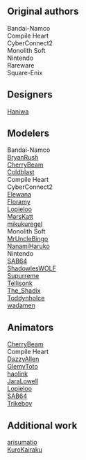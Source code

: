 ## Original authors
Bandai-Namco\
Compile Heart\
CyberConnect2\
Monolith Soft\
Nintendo\
Rareware\
Square-Enix

## Designers
[Haniwa](https://www.deviantart.com/ayyk92)

## Modelers
Bandai-Namco\
[BryanRush](https://www.deviantart.com/bryanrush)\
[CherryBeam](https://www.deviantart.com/cherrybeam)\
[Coldblast](https://www.deviantart.com/coldblast)\
Compile Heart\
CyberConnect2\
[Elewana](https://www.deviantart.com/elewana)\
[Floramy](https://www.deviantart.com/floramy)\
[Lopieloo](https://www.deviantart.com/lopieloo)\
[MarsKatt](https://www.deviantart.com/marskatt)\
[mikukuregel](https://www.deviantart.com/mikukuregel)\
Monolith Soft\
[MrUncleBingo](https://www.deviantart.com/mrunclebingo)\
[NanamiHaruko](https://www.deviantart.com/nanamiharuko)\
Nintendo\
[SAB64](https://www.deviantart.com/sab64)\
[ShadowlesWOLF](https://www.deviantart.com/shadowleswolf)\
[Supurreme](https://www.deviantart.com/supurreme)\
[Tellisonk](https://www.deviantart.com/tellisonk)\
[The_Shadix](https://twitter.com/The_Shadix)\
[ToddynhoIce](https://www.deviantart.com/toddynhoice)\
[wadamen](https://www.deviantart.com/wadamen)

## Animators
[CherryBeam](https://www.deviantart.com/cherrybeam)\
Compile Heart\
[DazzyAllen](https://www.deviantart.com/dazzyallen)\
[GlemyToto](https://www.deviantart.com/glemytoto)\
[haolink](https://github.com/haolink)\
[JaraLowell](https://www.deviantart.com/jaralowell)\
[Lopieloo](https://www.deviantart.com/lopieloo)\
[SAB64](https://www.deviantart.com/sab64)\
[Trikeboy](https://www.models-resource.com/submitter/Trikeboy/)

## Additional work
[arisumatio](https://www.deviantart.com/arisumatio)\
[KuroKairaku](https://www.deviantart.com/kurokairaku)
